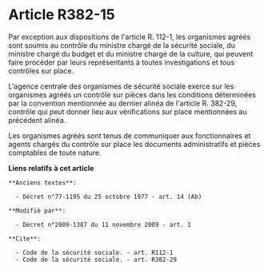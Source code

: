 # Article R382-15

Par exception aux dispositions de l'article R. 112-1, les organismes agréés sont soumis au contrôle du ministre chargé de la
sécurité sociale, du ministre chargé du budget et du ministre chargé de la culture, qui peuvent faire procéder par leurs
représentants à toutes investigations et tous contrôles sur place.

L'agence centrale des organismes de sécurité sociale exerce sur les organismes agréés un contrôle sur pièces dans les
conditions déterminées par la convention mentionnée au dernier alinéa de l'article R. 382-29, contrôle qui peut donner lieu
aux vérifications sur place mentionnées au précédent alinéa. 

Les organismes agréés sont tenus de communiquer aux fonctionnaires et agents chargés du contrôle sur place les documents
administratifs et pièces comptables de toute nature.

**Liens relatifs à cet article**

	**Anciens textes**:

	  - Décret n°77-1195 du 25 octobre 1977 - art. 14 (Ab)

	**Modifié par**:

	  - Décret n°2009-1387 du 11 novembre 2009 - art. 1

	**Cite**:

	  - Code de la sécurité sociale. - art. R112-1
	  - Code de la sécurité sociale. - art. R382-29
